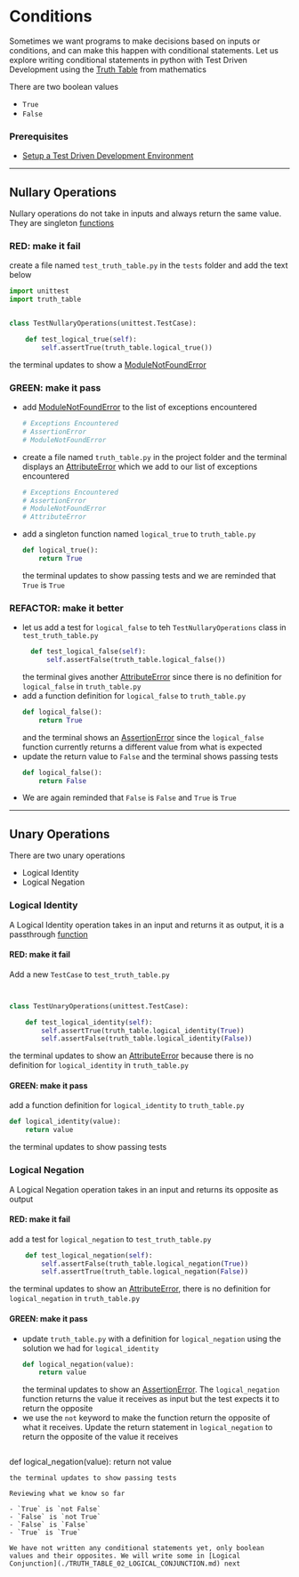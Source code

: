 # Conditions

Sometimes we want programs to make decisions based on inputs or conditions, and can make this happen with conditional statements. Let us explore writing conditional statements in python with Test Driven Development using the [Truth Table](https://en.wikipedia.org/wiki/Truth_table) from mathematics

There are two boolean values

- `True`
- `False`

### Prerequisites

- [Setup a Test Driven Development Environment](./TDD_SETUP.md)

---

## Nullary Operations

Nullary operations do not take in inputs and always return the same value. They are singleton [functions](./07_FUNCTIONS.md)

### RED: make it fail

create a file named `test_truth_table.py` in the `tests` folder and add the text below

```python
import unittest
import truth_table


class TestNullaryOperations(unittest.TestCase):

    def test_logical_true(self):
        self.assertTrue(truth_table.logical_true())
```

the terminal updates to show a [ModuleNotFoundError](./MODULE_NOT_FOUND_ERROR.md)

### GREEN: make it pass

- add [ModuleNotFoundError](./MODULE_NOT_FOUND_ERROR.md) to the list of exceptions encountered
  ```python
  # Exceptions Encountered
  # AssertionError
  # ModuleNotFoundError
  ```
- create a file named `truth_table.py` in the project folder and the terminal displays an [AttributeError](./ATTRIBUTE_ERROR.md) which we add to our list of exceptions encountered
  ```python
  # Exceptions Encountered
  # AssertionError
  # ModuleNotFoundError
  # AttributeError
  ```
- add a singleton function named `logical_true` to `truth_table.py`
  ```python
  def logical_true():
      return True
  ```
  the terminal updates to show passing tests and we are reminded that `True` is `True`

### REFACTOR: make it better

- let us add a test for `logical_false` to teh `TestNullaryOperations` class in `test_truth_table.py`
  ```python
    def test_logical_false(self):
        self.assertFalse(truth_table.logical_false())
  ```
  the terminal gives another [AttributeError](./ATTRIBUTE_ERROR.md) since there is no definition for `logical_false` in `truth_table.py`
- add a function definition for `logical_false` to `truth_table.py`
  ```python
  def logical_false():
      return True
  ```
  and the terminal shows an [AssertionError](./ASSERTION_ERROR.md) since the `logical_false` function currently returns a different value from what is expected
- update the return value to `False` and the terminal shows passing tests
  ```python
  def logical_false():
      return False
  ```
- We are again reminded that `False` is `False` and `True` is `True`

---

## Unary Operations

There are two unary operations

- Logical Identity
- Logical Negation

### Logical Identity

A Logical Identity operation takes in an input and returns it as output, it is a passthrough [function](./07_FUNCTIONS.md)

#### RED: make it fail

Add a new `TestCase` to `test_truth_table.py`

```python


class TestUnaryOperations(unittest.TestCase):

    def test_logical_identity(self):
        self.assertTrue(truth_table.logical_identity(True))
        self.assertFalse(truth_table.logical_identity(False))
```

the terminal updates to show an [AttributeError](./ATTRIBUTE_ERROR.md) because there is no definition for `logical_identity` in `truth_table.py`

#### GREEN: make it pass

add a function definition for `logical_identity` to `truth_table.py`

```python
def logical_identity(value):
    return value
```

the terminal updates to show passing tests

### Logical Negation

A Logical Negation operation takes in an input and returns its opposite as output

#### RED: make it fail

add a test for `logical_negation` to `test_truth_table.py`

```python
    def test_logical_negation(self):
        self.assertFalse(truth_table.logical_negation(True))
        self.assertTrue(truth_table.logical_negation(False))
```

the terminal updates to show an [AttributeError](./ATTRIBUTE_ERROR.md), there is no definition for `logical_negation` in `truth_table.py`

#### GREEN: make it pass

- update `truth_table.py` with a definition for `logical_negation` using the solution we had for `logical_identity`
  ```python
  def logical_negation(value):
      return value
  ```
  the terminal updates to show an [AssertionError](./ASSERTION_ERROR.md). The `logical_negation` function returns the value it receives as input but the test expects it to return the opposite
- we use the `not` keyword to make the function return the opposite of what it receives. Update the return statement in `logical_negation` to return the opposite of the value it receives
  ```python
def logical_negation(value):
    return not value
  ```
  the terminal updates to show passing tests

Reviewing what we know so far

- `True` is `not False`
- `False` is `not True`
- `False` is `False`
- `True` is `True`

We have not written any conditional statements yet, only boolean values and their opposites. We will write some in [Logical Conjunction](./TRUTH_TABLE_02_LOGICAL_CONJUNCTION.md) next